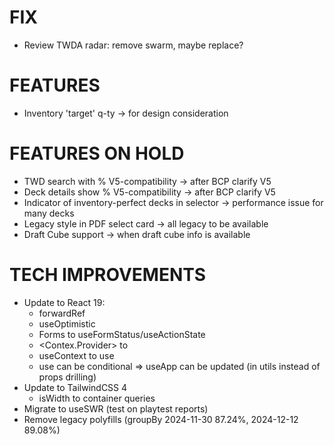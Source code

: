# FIX
- Review TWDA radar: remove swarm, maybe replace?

# FEATURES
- Inventory 'target' q-ty -> for design consideration

# FEATURES ON HOLD
- TWD search with % V5-compatibility -> after BCP clarify V5
- Deck details show % V5-compatibility -> after BCP clarify V5
- Indicator of inventory-perfect decks in selector -> performance issue for many decks
- Legacy style in PDF select card -> all legacy to be available
- Draft Cube support -> when draft cube info is available

# TECH IMPROVEMENTS
- Update to React 19:
  - forwardRef
  - useOptimistic
  - Forms to useFormStatus/useActionState
  - <Contex.Provider> to <Context>
  - useContext to use
  - use can be conditional => useApp can be updated (in utils instead of props drilling)
- Update to TailwindCSS 4
  - isWidth to container queries
- Migrate to useSWR (test on playtest reports)
- Remove legacy polyfills (groupBy 2024-11-30 87.24%, 2024-12-12 89.08%)
